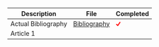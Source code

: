 | Description | File | Completed |
| ----------- | ---- | --------- |
| Actual Bibliography | [Bibliography](./Bibliography2) | <img src="https://github.com/ACHarrison32/4883-PT-Harrison/blob/main/images.png" width="10"> |
|  Article 1  |  
